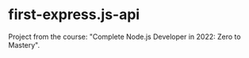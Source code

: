 # first-express.js-api
Project from the course: "Complete Node.js Developer in 2022: Zero to Mastery".
